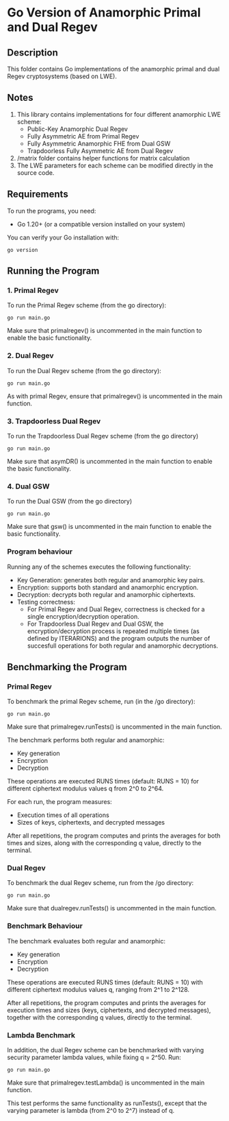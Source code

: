 # Go Version of Anamorphic Primal and Dual Regev

## Description 


This folder contains Go implementations of the anamorphic primal and dual Regev cryptosystems (based on LWE).

## Notes

1. This library contains implementations for four different anamorphic LWE scheme:
    - Public-Key Anamorphic Dual Regev
    - Fully Asymmetric AE from Primal Regev
    - Fully Asymmetric Anamorphic FHE from Dual GSW
    - Trapdoorless Fully Asymmetric AE from Dual Regev
2. /matrix folder contains helper functions for matrix calculation
2. The LWE parameters for each scheme can be modified directly in the source code.

## Requirements

To run the programs, you need:
- Go 1.20+ (or a compatible version installed on your system)

You can verify your Go installation with:

    go version

## Running the Program

### 1. Primal Regev

To run the Primal Regev scheme (from the go directory):

    go run main.go

Make sure that primalregev() is uncommented in the main function to enable the basic functionality.

### 2. Dual Regev

To run the Dual Regev scheme (from the go directory):

    go run main.go

As with primal Regev, ensure that primalregev() is uncommented in the main function. 

### 3. Trapdoorless Dual Regev

To run the Trapdoorless Dual Regev scheme (from the go directory)

    go run main.go

Make sure that asymDR() is uncommented in the main function to enable the basic functionality.

### 4. Dual GSW

To run the Dual GSW (from the go directory)

    go run main.go

Make sure that gsw() is uncommented in the main function to enable the basic functionality.

### Program behaviour 

Running any of the schemes executes the following functionality:
- Key Generation: generates both regular and anamorphic key pairs.
- Encryption: supports both standard and anamorphic encryption. 
- Decryption: decrypts both regular and anamorphic ciphertexts.
- Testing correctness:
    - For Primal Regev and Dual Regev, correctness is checked for a single encryption/decryption operation.
    - For Trapdoorless Dual Regev and Dual GSW, the encryption/decryption process is repeated multiple times (as defined by ITERARIONS) and the program outputs the number of succesfull operations for both regular and anamorphic decryptions.

## Benchmarking the Program

### Primal Regev

To benchmark the primal Regev scheme, run (in the /go directory):

    go run main.go

Make sure that primalregev.runTests() is uncommented in the main function.

The benchmark performs both regular and anamorphic:
- Key generation
- Encryption
- Decryption

These operations are executed RUNS times (default: RUNS = 10) for different ciphertext modulus values q from 2^0 to 2^64.

For each run, the program measures:
- Execution times of all operations
- Sizes of keys, ciphertexts, and decrypted messages

After all repetitions, the program computes and prints the averages for both times and sizes, along with the corresponding q value, directly to the terminal. 

### Dual Regev

To benchmark the dual Regev scheme, run from the /go directory:

    go run main.go 

Make sure that dualregev.runTests() is uncommented in the main function.

### Benchmark Behaviour 

The benchmark evaluates both regular and anamorphic:
- Key generation
- Encryption
- Decryption

These operations are executed RUNS times (default: RUNS = 10) with different ciphertext modulus values q, ranging from 2^1 to 2^128.

After all repetitions, the program computes and prints the averages for execution times and sizes (keys, ciphertexts, and decrypted messages), together with the corresponding q values, directly to the terminal. 

### Lambda Benchmark

In addition, the dual Regev scheme can be benchmarked with varying security parameter lambda values, while fixing q = 2^50. Run:

    go run main.go 

Make sure that primalregev.testLambda() is uncommented in the main function.

This test performs the same functionality as runTests(), except that the varying parameter is lambda (from 2^0 to 2^7) instead of q.